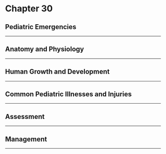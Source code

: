 # Chapter 30
## Pediatric Emergencies

---

## Anatomy and Physiology

---

## Human Growth and Development

---

## Common Pediatric Illnesses and Injuries

---

## Assessment

---

## Management

---

